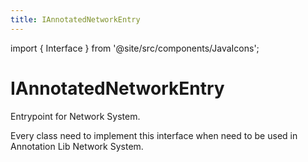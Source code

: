 ```yaml
---
title: IAnnotatedNetworkEntry
---
```


import { Interface } from '@site/src/components/JavaIcons';

# IAnnotatedNetworkEntry <Interface/>

Entrypoint for Network System.

Every class need to implement this interface when need to be used in Annotation Lib Network System.